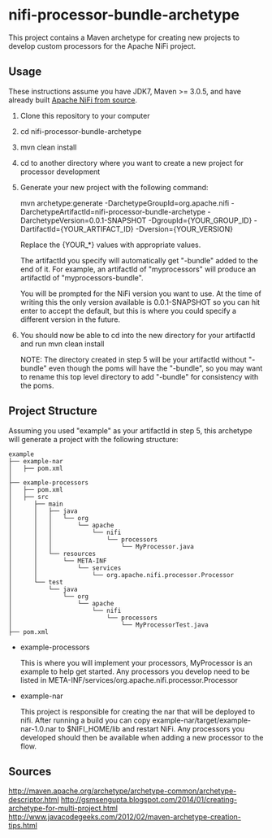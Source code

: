 nifi-processor-bundle-archetype
=================

This project contains a Maven archetype for creating new projects to develop
custom processors for the Apache NiFi project.

## Usage

These instructions assume you have JDK7, Maven >= 3.0.5, and have already built [Apache NiFi from
source](https://nifi.incubator.apache.org/development/quickstart.html).

1. Clone this repository to your computer

2. cd nifi-processor-bundle-archetype

3. mvn clean install

4. cd to another directory where you want to create a new project for processor development

5. Generate your new project with the following command:

    mvn archetype:generate -DarchetypeGroupId=org.apache.nifi -DarchetypeArtifactId=nifi-processor-bundle-archetype -DarchetypeVersion=0.0.1-SNAPSHOT -DgroupId={YOUR_GROUP_ID} -DartifactId={YOUR_ARTIFACT_ID} -Dversion={YOUR_VERSION}

    Replace the {YOUR_*} values with appropriate values.
    
    The artifactId you specify will automatically get "-bundle" added to the end of it. For example, 
    an artifactId of "myprocessors" will produce an artifactId of "myprocessors-bundle".
    
    You will be prompted for the NiFi version you want to use. At the time of writing this the only
    version available is 0.0.1-SNAPSHOT so you can hit enter to accept the default, but this is where
    you could specify a different version in the future.

6. You should now be able to cd into the new directory for your artifactId and run mvn clean install

    NOTE: The directory created in step 5 will be your artifactId without "-bundle" even though the poms 
    will have the "-bundle", so you may want to rename this top level directory to add "-bundle" for 
    consistency with the poms.

## Project Structure

Assuming you used "example" as your artifactId in step 5, this archetype will generate a project with 
the following structure:

    example
    ├── example-nar
    │   ├── pom.xml
    │   
    ├── example-processors
    │   ├── pom.xml
    │   ├── src
    │      ├── main
    │      │   ├── java
    │      │   │   └── org
    │      │   │       └── apache
    │      │   │           └── nifi
    │      │   │               └── processors
    │      │   │                   └── MyProcessor.java
    │      │   └── resources
    │      │       └── META-INF
    │      │           └── services
    │      │               └── org.apache.nifi.processor.Processor
    │      └── test
    │          └── java
    │              └── org
    │                  └── apache
    │                      └── nifi
    │                          └── processors
    │                              └── MyProcessorTest.java
    ├── pom.xml

* example-processors 
    
    This is where you will implement your processors, MyProcessor is an example to help get started. Any 
    processors you develop need to be listed in META-INF/services/org.apache.nifi.processor.Processor

* example-nar 

    This project is responsible for creating the nar that will be deployed to nifi. After running a build 
    you can copy example-nar/target/example-nar-1.0.nar to $NIFI_HOME/lib and restart NiFi. Any processors 
    you developed should then be available when adding a new processor to the flow.
    
## Sources

http://maven.apache.org/archetype/archetype-common/archetype-descriptor.html
http://gsmsengupta.blogspot.com/2014/01/creating-archetype-for-multi-project.html
http://www.javacodegeeks.com/2012/02/maven-archetype-creation-tips.html